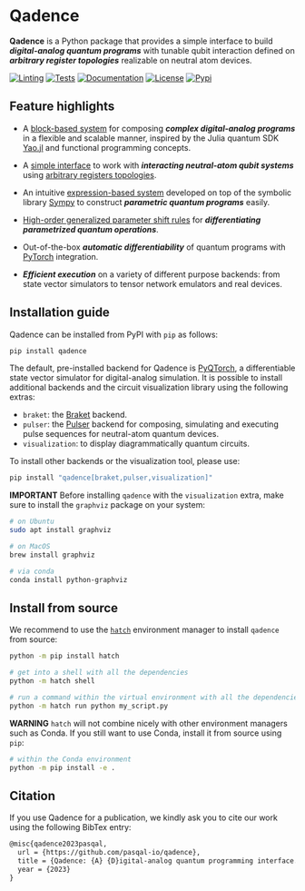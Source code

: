 # Qadence

**Qadence** is a Python package that provides a simple interface to build _**digital-analog quantum
programs**_ with tunable qubit interaction defined on _**arbitrary register topologies**_ realizable on neutral atom devices.

[![Linting](https://github.com/pasqal-io/qadence/actions/workflows/lint.yml/badge.svg)](https://github.com/pasqal-io/qadence/actions/workflows/lint.yml)
[![Tests](https://github.com/pasqal-io/qadence/actions/workflows/test_fast.yml/badge.svg)](https://github.com/pasqal-io/qadence/actions/workflows/test_fast.yml)
[![Documentation](https://github.com/pasqal-io/qadence/actions/workflows/build_docs.yml/badge.svg)](https://pasqal-io.github.io/qadence/latest)
[![License](https://img.shields.io/badge/License-Apache_2.0-blue.svg)](https://opensource.org/licenses/Apache-2.0)
[![Pypi](https://badge.fury.io/py/qadence.svg)](https://pypi.org/project/qadence/)

## Feature highlights

* A [block-based system](docs/tutorials/getting_started.md) for composing _**complex digital-analog
  programs**_ in a flexible and scalable manner, inspired by the Julia quantum SDK
  [Yao.jl](https://github.com/QuantumBFS/Yao.jl) and functional programming concepts.

* A [simple interface](docs/digital_analog_qc/analog-basics.md) to work with _**interacting neutral-atom qubit systems**_
  using [arbitrary registers topologies](docs/tutorials/register.md).

* An intuitive [expression-based system](docs/tutorials/parameters.md) developed on top of the symbolic library [Sympy](https://www.sympy.org/en/index.html) to construct _**parametric quantum programs**_ easily.

* [High-order generalized parameter shift rules](docs/advanced_tutorials/differentiability.md) for _**differentiating parametrized quantum operations**_.

* Out-of-the-box _**automatic differentiability**_ of quantum programs with [PyTorch](https://pytorch.org/) integration.

* _**Efficient execution**_ on a variety of different purpose backends: from state vector simulators to tensor network emulators and real devices.

## Installation guide

Qadence can be installed from PyPI with `pip` as follows:

```bash
pip install qadence
```

The default, pre-installed backend for Qadence is [PyQTorch](https://github.com/pasqal-io/pyqtorch), a differentiable state vector simulator for digital-analog simulation. It is possible to install additional backends and the circuit visualization library using the following extras:

* `braket`: the [Braket](https://github.com/amazon-braket/amazon-braket-sdk-python) backend.
* `pulser`: the [Pulser](https://github.com/pasqal-io/Pulser) backend for composing, simulating and executing pulse sequences for neutral-atom quantum devices.
* `visualization`: to display diagrammatically quantum circuits.

To install other backends or the visualization tool, please use:

```bash
pip install "qadence[braket,pulser,visualization]"
```

**IMPORTANT**
Before installing `qadence` with the `visualization` extra, make sure to install the `graphviz` package
on your system:

```bash
# on Ubuntu
sudo apt install graphviz

# on MacOS
brew install graphviz

# via conda
conda install python-graphviz
```

## Install from source

We recommend to use the [`hatch`](https://hatch.pypa.io/latest/) environment manager to install `qadence` from source:

```bash
python -m pip install hatch

# get into a shell with all the dependencies
python -m hatch shell

# run a command within the virtual environment with all the dependencies
python -m hatch run python my_script.py
```

**WARNING**
`hatch` will not combine nicely with other environment managers such as Conda. If you still want to use Conda,
install it from source using `pip`:

```bash
# within the Conda environment
python -m pip install -e .
```

## Citation

If you use Qadence for a publication, we kindly ask you to cite our work using the following BibTex entry:

```latex
@misc{qadence2023pasqal,
  url = {https://github.com/pasqal-io/qadence},
  title = {Qadence: {A} {D}igital-analog quantum programming interface.},
  year = {2023}
}
```

